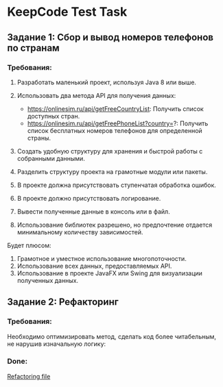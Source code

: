 # KeepCode Test Task

## Задание 1: Сбор и вывод номеров телефонов по странам

### Требования:
1. Разработать маленький проект, используя Java 8 или выше. 
2. Использовать два метода API для получения данных: 

   - https://onlinesim.ru/api/getFreeCountryList: Получить список доступных стран.
   - https://onlinesim.ru/api/getFreePhoneList?country=?: Получить список бесплатных номеров телефонов для определенной страны. 
    
3. Создать удобную структуру для хранения и быстрой работы с собранными данными.
4. Разделить структуру проекта на грамотные модули или пакеты.
5. В проекте должна присутствовать ступенчатая обработка ошибок.
6. В проекте должно присутствовать логирование. 
7. Вывести полученные данные в консоль или в файл. 
8. Использование библиотек разрешено, но предпочтение отдается минимальному количеству зависимостей.

Будет плюсом:
1. Грамотное и уместное использование многопоточности. 
2. Использование всех данных, предоставляемых API. 
3. Использование в проекте JavaFX или Swing для визуализации полученных данных.


## Задание 2: Рефакторинг

### Требования:
Необходимо оптимизировать метод, сделать код более читабельным, не нарушив изначальную логику:

### Done:
[Refactoring file](Task2.md)

